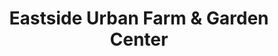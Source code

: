 ---
title: "Eastside Urban Farm & Garden Center"
url: /olympia/eastside-urban-farm-und-garden-center/
shop: Garten-Center
---